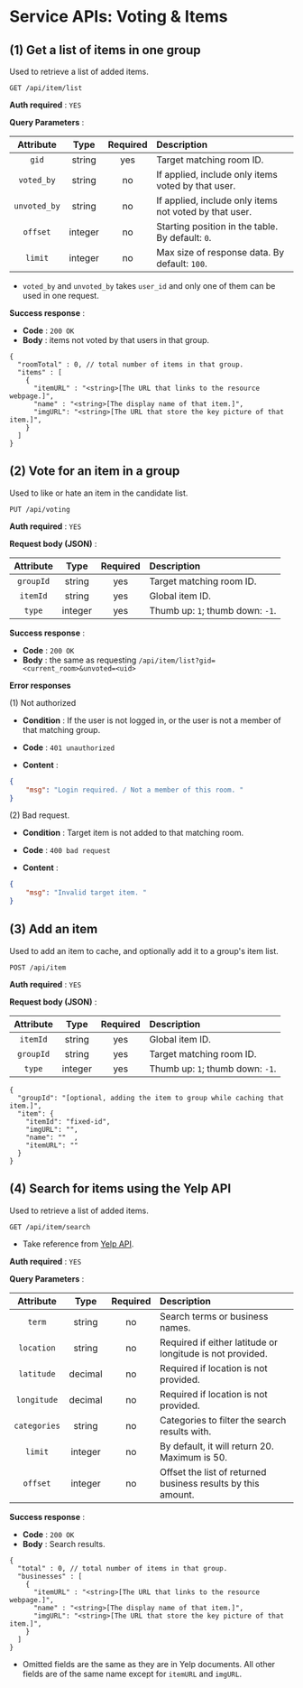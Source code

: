 # Service APIs: Voting & Items

## (1) Get a list of items in one group

Used to retrieve a list of added items.

```
GET /api/item/list
```

**Auth required** : `YES`

**Query Parameters** :

| Attribute | Type     | Required | Description   |
| :--------: | :--------: | :--------: | :-------------- |
| `gid` | string | yes | Target matching room ID. |
| `voted_by` | string | no | If applied, include only items voted by that user. |
| `unvoted_by` | string | no | If applied, include only items not voted by that user. |
| `offset` | integer | no | Starting position in the table. By default: `0`. |
| `limit` | integer | no | Max size of response data. By default: `100`. |

- `voted_by` and `unvoted_by` takes `user_id` and only one of them can be used in one request.

**Success response** :

- **Code** : `200 OK`
- **Body** : items not voted by that users in that group. 

```json5
{
  "roomTotal" : 0, // total number of items in that group.
  "items" : [
    {
      "itemURL" : "<string>[The URL that links to the resource webpage.]",
      "name" : "<string>[The display name of that item.]",
      "imgURL": "<string>[The URL that store the key picture of that item.]",
    }
  ]
}
```

## (2) Vote for an item in a group

Used to like or hate an item in the candidate list.

```
PUT /api/voting
```

**Auth required** : `YES`

**Request body (JSON)** : 

| Attribute | Type | Required | Description |
| :------: | :-----: | :-----: | :--------- |
| `groupId` | string | yes | Target matching room ID. |
| `itemId` | string | yes | Global item ID. |
| `type` | integer | yes | Thumb up: `1`; thumb down: `-1`. |

**Success response** :

- **Code** : `200 OK`
- **Body** : the same as requesting `/api/item/list?gid=<current_room>&unvoted=<uid>`

**Error responses**

(1) Not authorized

- **Condition** : If the user is not logged in, or the user is not a member of that matching group. 

- **Code** : `401 unauthorized`

- **Content** :

```json
{
    "msg": "Login required. / Not a member of this room. "
}
```

(2) Bad request.

- **Condition** : Target item is not added to that matching room. 

- **Code** : `400 bad request`

- **Content** :

```json
{
    "msg": "Invalid target item. "
}
```

## (3) Add an item

Used to add an item to cache, and optionally add it to a group's item list.

```
POST /api/item
```

**Auth required** : `YES`

**Request body (JSON)** : 

| Attribute | Type | Required | Description |
| :------: | :-----: | :-----: | :--------- |
| `itemId` | string | yes | Global item ID. |
| `groupId` | string | yes | Target matching room ID. |
| `type` | integer | yes | Thumb up: `1`; thumb down: `-1`. |

```json5
{
  "groupId": "[optional, adding the item to group while caching that item.]",
  "item": {
    "itemId": "fixed-id",
    "imgURL": "",
    "name": ""  ,
    "itemURL": ""
  }
}
```

## (4) Search for items using the Yelp API

Used to retrieve a list of added items.

```
GET /api/item/search
```

- Take reference from [Yelp API](https://www.yelp.com/developers/documentation/v3/business_search).

**Auth required** : `YES`

**Query Parameters** :

| Attribute | Type     | Required | Description   |
| :--------: | :--------: | :--------: | :-------------- |
| `term` | string | no | Search terms or business names. |
| `location` | string | no | Required if either latitude or longitude is not provided.  |
| `latitude` | decimal | no | Required if location is not provided. |
| `longitude` | decimal | no | Required if location is not provided. |
| `categories` | string | no | Categories to filter the search results with. |
| `limit` | integer | no | By default, it will return 20. Maximum is 50. |
| `offset` | integer | no | Offset the list of returned business results by this amount. |

**Success response** :

- **Code** : `200 OK`
- **Body** : Search results. 

```json5
{
  "total" : 0, // total number of items in that group.
  "businesses" : [
    {
      "itemURL" : "<string>[The URL that links to the resource webpage.]",
      "name" : "<string>[The display name of that item.]",
      "imgURL": "<string>[The URL that store the key picture of that item.]",
    }
  ]
}
```

- Omitted fields are the same as they are in Yelp documents. All other fields are of the same name except for `itemURL` and `imgURL`.
